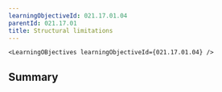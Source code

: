 ```yaml
---
learningObjectiveId: 021.17.01.04
parentId: 021.17.01
title: Structural limitations
---
```


```tsx eval
<LearningOBjectives learningObjectiveId={021.17.01.04} />
```

## Summary
